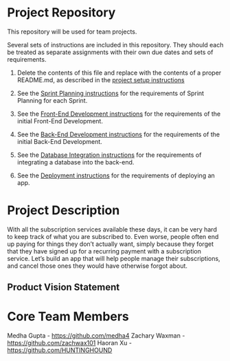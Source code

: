 # Project Repository

This repository will be used for team projects.

Several sets of instructions are included in this repository. They should each be treated as separate assignments with their own due dates and sets of requirements.

1. Delete the contents of this file and replace with the contents of a proper README.md, as described in the [project setup instructions](./instructions-1a-project-setup.md)

1. See the [Sprint Planning instructions](instructions-1b-sprint-planning.md) for the requirements of Sprint Planning for each Sprint.

1. See the [Front-End Development instructions](./instructions-2-front-end.md) for the requirements of the initial Front-End Development.

1. See the [Back-End Development instructions](./instructions-3-back-end.md) for the requirements of the initial Back-End Development.

1. See the [Database Integration instructions](./instructions-4-database.md) for the requirements of integrating a database into the back-end.

1. See the [Deployment instructions](./instructions-5-deployment.md) for the requirements of deploying an app.


# Project Description
With all the subscription services available these days, it can be very hard to keep track of what you are subscribed to. Even worse, people often end up paying for things they don’t actually want, simply because they forget that they have signed up for a recurring payment with a subscription service. Let’s build an app that will help people manage their subscriptions, and cancel those ones they would have otherwise forgot about.

## Product Vision Statement


# Core Team Members
Medha Gupta - https://github.com/medha4
Zachary Waxman - https://github.com/zachwax101
Haoran Xu - https://github.com/HUNTINGHOUND

